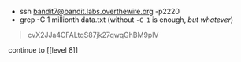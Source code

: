 - ssh bandit7@bandit.labs.overthewire.org -p2220
- grep -C 1 millionth data.txt (without `-C 1` is enough, *but whatever*)
> cvX2JJa4CFALtqS87jk27qwqGhBM9plV

continue to [[level 8]]
